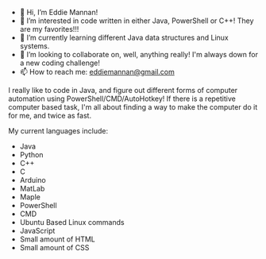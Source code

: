 - 👋 Hi, I’m Eddie Mannan!
- 👀 I’m interested in code written in either Java, PowerShell or C++! They are my favorites!!!
- 🌱 I’m currently learning different Java data structures and Linux systems.
- 💞️ I’m looking to collaborate on, well, anything really! I'm always down for a new coding challenge!
- 📫 How to reach me: eddiemannan@gmail.com

I really like to code in Java, and figure out different forms of computer automation using PowerShell/CMD/AutoHotkey! If there is a repetitive computer based task, I'm all about
finding a way to make the computer do it for me, and twice as fast.

My current languages include:
- Java
- Python
- C++
- C
- Arduino
- MatLab
- Maple
- PowerShell
- CMD
- Ubuntu Based Linux commands
- JavaScript
- Small amount of HTML
- Small amount of CSS
